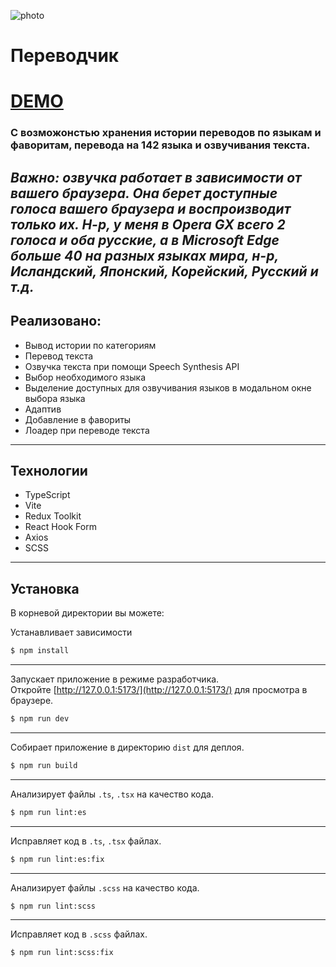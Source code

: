 ![photo](https://github.com/sMayWhatIsYourName2020/translate/blob/main/translate.jpg)
# Переводчик
# [DEMO](https://translate-sable.vercel.app/)
### С возможонстью хранения истории переводов по языкам и фаворитам, перевода на 142 языка и озвучивания текста. 
_Важно: озвучка работает в зависимости от вашего браузера. Она берет доступные голоса вашего браузера и воспроизводит только их. Н-р, у меня в Opera GX всего 2 голоса и оба русские, а в Microsoft Edge больше 40 на разных языках мира, н-р, Исландский, Японский, Корейский, Русский и т.д._
---
## Реализовано:
- Вывод истории по категориям
- Перевод текста
- Озвучка текста при помощи Speech Synthesis API
- Выбор необходимого языка
- Выделение доступных для озвучивания языков в модальном окне выбора языка
- Адаптив
- Добавление в фавориты
- Лоадер при переводе текста
---
## Технологии
- TypeScript
- Vite
- Redux Toolkit
- React Hook Form
- Axios
- SCSS
---
## Установка

В корневой директории вы можете:

Устанавливает зависимости
```sh
$ npm install
```
---
Запускает приложение в режиме разработчика.\
Откройте [http://127.0.0.1:5173/](http://127.0.0.1:5173/) для просмотра в браузере.

```sh
$ npm run dev
```
---
Собирает приложение в директорию `dist` для деплоя.
```sh
$ npm run build
```
---
Анализирует файлы `.ts`, `.tsx` на качество кода.
```sh
$ npm run lint:es
```
---
Исправляет код в `.ts`, `.tsx` файлах.
```sh
$ npm run lint:es:fix
```
---
Анализирует файлы `.scss` на качество кода.
```sh
$ npm run lint:scss
```
---
Исправляет код в `.scss` файлах.
```sh
$ npm run lint:scss:fix
```
